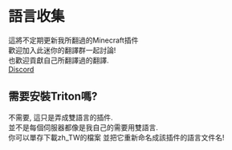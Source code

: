 # 語言收集

這將不定期更新我所翻過的Minecraft插件 <br>
歡迎加入此迷你的翻譯群一起討論! <br>
也歡迎貢獻自己所翻譯過的翻譯. <br>
[Discord](https://discord.gg/GF4CwjFXT9) <br>

## 需要安裝Triton嗎?

不需要, 這只是弄成雙語言的插件.<br>
並不是每個伺服器都像是我自己的需要用雙語言.<br>
你可以單存下載zh_TW的檔案 並把它重新命名成該插件的語言文件名!
